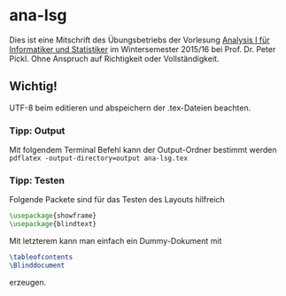 # ana-lsg
Dies ist eine Mitschrift des Übungsbetriebs der Vorlesung [Analysis I für Informatiker und Statistiker](http://www.mathematik.uni-muenchen.de/~nissen/analysis2015/) im Wintersemester 2015/16 bei Prof. Dr. Peter Pickl. Ohne Anspruch auf Richtigkeit oder Vollständigkeit.

## Wichtig!
UTF-8 beim editieren und abspeichern der .tex-Dateien beachten.

### Tipp: Output
Mit folgendem Terminal Befehl kann der Output-Ordner bestimmt werden `pdflatex -output-directory=output ana-lsg.tex`

### Tipp: Testen
Folgende Packete sind für das Testen des Layouts hilfreich
```tex
\usepackage{showframe}
\usepackage{blindtext}
```
Mit letzterem kann man einfach ein Dummy-Dokument mit
```tex
\tableofcontents
\Blinddocument
```
erzeugen.
